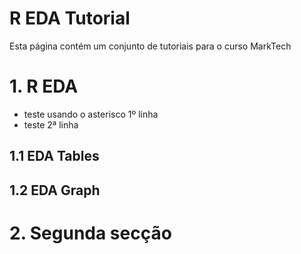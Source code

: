 R EDA Tutorial
=============

Esta página contém um conjunto de tutoriais para o curso MarkTech

# 1. R EDA
* teste usando o asterisco 1º linha
* teste 2ª linha

## 1.1 EDA Tables


## 1.2 EDA Graph


# 2. Segunda secção 
